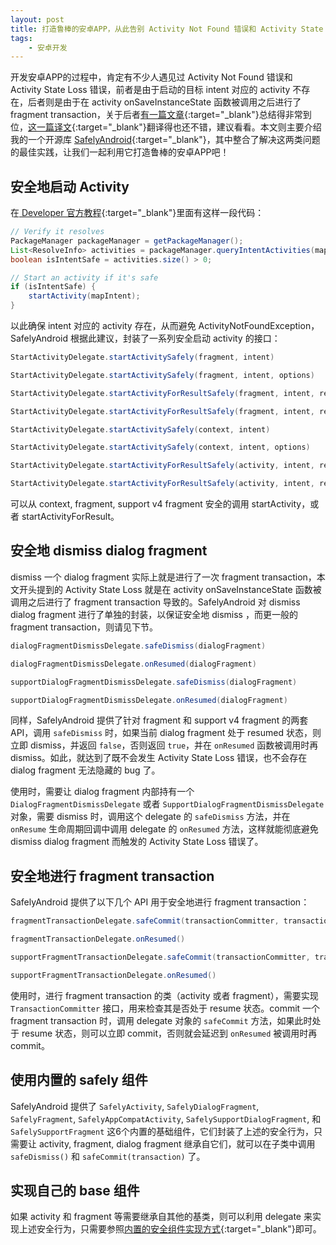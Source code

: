 ```yaml
---
layout: post
title: 打造鲁棒的安卓APP，从此告别 Activity Not Found 错误和 Activity State Loss 错误
tags:
    - 安卓开发
---
```


开发安卓APP的过程中，肯定有不少人遇见过 Activity Not Found 错误和 Activity State Loss 错误，前者是由于启动的目标 intent 对应的 activity 不存在，后者则是由于在 activity onSaveInstanceState 函数被调用之后进行了 fragment transaction，关于后者[有一篇文章](http://www.androiddesignpatterns.com/2013/08/fragment-transaction-commit-state-loss.html){:target="_blank"}总结得非常到位，[这一篇译文](http://jaredlam.github.io/blog/2015/12/23/android-fragment-transactions-and-activity-state-loss-yi/){:target="_blank"}翻译得也还不错，建议看看。本文则主要介绍我的一个开源库 [SafelyAndroid](https://github.com/Piasy/SafelyAndroid){:target="_blank"}，其中整合了解决这两类问题的最佳实践，让我们一起利用它打造鲁棒的安卓APP吧！

## 安全地启动 Activity
在[ Developer 官方教程](http://developer.android.com/training/basics/intents/sending.html#StartActivity){:target="_blank"}里面有这样一段代码：

~~~ java
// Verify it resolves
PackageManager packageManager = getPackageManager();
List<ResolveInfo> activities = packageManager.queryIntentActivities(mapIntent, 0);
boolean isIntentSafe = activities.size() > 0;

// Start an activity if it's safe
if (isIntentSafe) {
    startActivity(mapIntent);
}
~~~

以此确保 intent 对应的 activity 存在，从而避免 ActivityNotFoundException，SafelyAndroid 根据此建议，封装了一系列安全启动 activity 的接口：

~~~ java
StartActivityDelegate.startActivitySafely(fragment, intent)

StartActivityDelegate.startActivitySafely(fragment, intent, options)

StartActivityDelegate.startActivityForResultSafely(fragment, intent, requestCode)

StartActivityDelegate.startActivityForResultSafely(fragment, intent, requestCode, options)

StartActivityDelegate.startActivitySafely(context, intent)

StartActivityDelegate.startActivitySafely(context, intent, options)

StartActivityDelegate.startActivityForResultSafely(activity, intent, requestCode)

StartActivityDelegate.startActivityForResultSafely(activity, intent, requestCode, options)
~~~

可以从 context, fragment, support v4 fragment 安全的调用 startActivity，或者 startActivityForResult。

## 安全地 dismiss dialog fragment
dismiss 一个 dialog fragment 实际上就是进行了一次 fragment transaction，本文开头提到的 Activity State Loss 就是在 activity onSaveInstanceState 函数被调用之后进行了 fragment transaction 导致的。SafelyAndroid 对 dismiss dialog fragment 进行了单独的封装，以保证安全地 dismiss ，而更一般的 fragment transaction，则请见下节。

~~~ java
dialogFragmentDismissDelegate.safeDismiss(dialogFragment)

dialogFragmentDismissDelegate.onResumed(dialogFragment)

supportDialogFragmentDismissDelegate.safeDismiss(dialogFragment)

supportDialogFragmentDismissDelegate.onResumed(dialogFragment)
~~~

同样，SafelyAndroid 提供了针对 fragment 和 support v4 fragment 的两套 API，调用 `safeDismiss` 时，如果当前 dialog fragment 处于 resumed 状态，则立即 dismiss，并返回 `false`，否则返回 `true`，并在 `onResumed` 函数被调用时再 dismiss。如此，就达到了既不会发生 Activity State Loss 错误，也不会存在 dialog fragment 无法隐藏的 bug 了。

使用时，需要让 dialog fragment 内部持有一个 `DialogFragmentDismissDelegate` 或者 `SupportDialogFragmentDismissDelegate` 对象，需要 dismiss 时，调用这个 delegate 的 `safeDismiss` 方法，并在 `onResume` 生命周期回调中调用 delegate 的 `onResumed` 方法，这样就能彻底避免 dismiss dialog fragment 而触发的 Activity State Loss 错误了。

## 安全地进行 fragment transaction
SafelyAndroid 提供了以下几个 API 用于安全地进行 fragment transaction：

~~~ java
fragmentTransactionDelegate.safeCommit(transactionCommitter, transaction)

fragmentTransactionDelegate.onResumed()

supportFragmentTransactionDelegate.safeCommit(transactionCommitter, transaction)

supportFragmentTransactionDelegate.onResumed()
~~~

使用时，进行 fragment transaction 的类（activity 或者 fragment），需要实现 `TransactionCommitter` 接口，用来检查其是否处于 resume 状态。commit 一个 fragment transaction 时，调用 delegate 对象的 `safeCommit` 方法，如果此时处于 resume 状态，则可以立即 commit，否则就会延迟到 `onResumed` 被调用时再 commit。

## 使用内置的 safely 组件
SafelyAndroid 提供了 `SafelyActivity`, `SafelyDialogFragment`,
`SafelyFragment`, `SafelyAppCompatActivity`, `SafelySupportDialogFragment`, 和
`SafelySupportFragment` 这6个内置的基础组件，它们封装了上述的安全行为，只需要让 activity, fragment, dialog fragment 继承自它们，就可以在子类中调用 `safeDismiss()` 和 `safeCommit(transaction)` 了。

## 实现自己的 base 组件
如果 activity 和 fragment 等需要继承自其他的基类，则可以利用 delegate 来实现上述安全行为，只需要参照[内置的安全组件实现方式](https://github.com/Piasy/SafelyAndroid/tree/master/safelyandroid/src/main/java/com/github/piasy/safelyandroid/component){:target="_blank"}即可。
